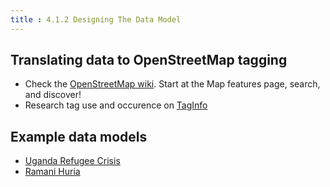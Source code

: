 ```yaml
---
title : 4.1.2 Designing The Data Model
---
```

## Translating data to OpenStreetMap tagging

- Check the [OpenStreetMap wiki](https://wiki.openstreetmap.org/wiki/Map_Features). Start at the Map features page, search, and discover!
- Research tag use and occurence on [TagInfo](https://taginfo.openstreetmap.org/)

## Example data models

- [Uganda Refugee Crisis](https://wiki.openstreetmap.org/wiki/WikiProject_Uganda/Uganda_Crowdsourcing_Non-Camp_Refugee_Data)
- [Ramani Huria](https://wiki.openstreetmap.org/wiki/Dar_es_Salaam/Ramani_Huria)